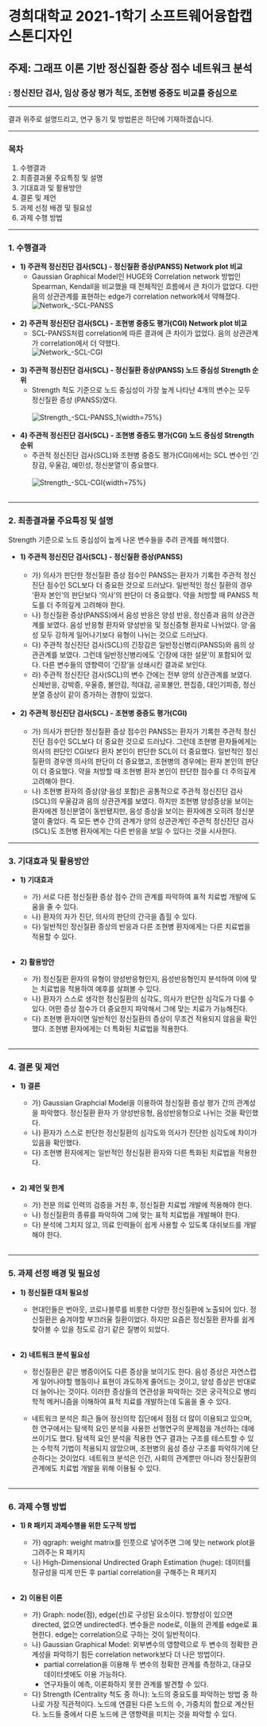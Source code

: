 # 경희대학교 2021-1학기 소프트웨어융합캡스톤디자인
## 주제: 그래프 이론 기반 정신질환 증상 점수 네트워크 분석
###       : 정신진단 검사, 임상 증상 평가 척도, 조현병 중증도 비교를 중심으로

------------

결과 위주로 설명드리고, 연구 동기 및 방법론은 하단에 기재하겠습니다.

------------

### 목차
1. 수행결과
2. 최종결과물 주요특징 및 설명
3. 기대효과 및 활용방안
4. 결론 및 제언
5. 과제 선정 배경 및 필요성
6. 과제 수행 방법

------------

### 1. 수행결과
  - **1) 주관적 정신진단 검사(SCL) - 정신질환 증상(PANSS) Network plot 비교**<br> 
     - Gaussian Graphical Model인 HUGE와 Correlation network 방법인 Spearman, Kendall을 비교했을 때 전체적인 흐름에서 큰 차이가 없었다. 다만 음의 상관관계를 표현하는 edge가 correlation network에서 약해졌다.  
     ![Network_-SCL-PANSS](https://user-images.githubusercontent.com/41279466/123580980-e43c4500-d815-11eb-9d8a-9154175aa67c.jpeg)<br><br>
  - **2) 주관적 정신진단 검사(SCL) - 조현병 중증도 평가(CGI) Network plot 비교**<br> 
     - SCL-PANSS처럼 correlation에 따른 결과에 큰 차이가 없었다. 음의 상관관계가 correlation에서 더 약했다.<br>
     ![Network_-SCL-CGI](https://user-images.githubusercontent.com/41279466/123580979-e3a3ae80-d815-11eb-8af5-85b49293f887.jpeg)<br><br>
  - **3) 주관적 정신진단 검사(SCL) - 정신질환 증상(PANSS) 노드 중심성 Strength 순위**<br> 
     - Strength 척도 기준으로 노드 중심성이 가장 높게 나타난 4개의 변수는 모두 정신질환 증상 (PANSS)였다.<br>  
     ![Strength_-SCL-PANSS_1](https://user-images.githubusercontent.com/41279466/123580977-e2728180-d815-11eb-9000-0eb46a048534.jpeg){width=75%}<br><br>  
  - **4) 주관적 정신진단 검사(SCL) - 조현병 중증도 평가(CGI) 노드 중심성 Strength 순위**<br> 
     - 주관적 정신진단 검사(SCL)와 조현병 중증도 평가(CGI)에서는 SCL 변수인 ‘긴장감, 우울감, 예민성, 정신분열’이 중요했다.<br>   
     ![Strength_-SCL-CGI](https://user-images.githubusercontent.com/41279466/123580981-e4d4db80-d815-11eb-870c-a6800a56f785.jpeg){width=75%}<br><br>      

------------

### 2. 최종결과물 주요특징 및 설명
Strength 기준으로 노드 중심성이 높게 나온 변수들을 추려 관계를 해석했다.<br>
- **1) 주관적 정신진단 검사(SCL) - 정신질환 증상(PANSS)**<br><br>
   - 가) 의사가 판단한 정신질환 증상 점수인 PANSS는 환자가 기록한 주관적 정신진단 점수인 SCL보다 더 중요한 것으로 드러났다. 일반적인 정신 질환의 경우 ‘환자 본인’의 판단보다 ‘의사’의 판단이 더 중요했다. 약을 처방할 때 PANSS 척도를 더 주의깊게 고려해야 한다.<br>
   - 나) 정신질환 증상(PANSS)에서 음성 반응은 양성 반응, 정신증과 음의 상관관계를 보였다. 음성 반응형 환자와 양성반응 및 정신증형 환자로 나뉘었다. 양·음성 모두 강하게 일어나기보다 유형이 나뉘는 것으로 드러났다.<br>
   - 다) 주관적 정신진단 검사(SCL)의 긴장감은 일반정신병리(PANSS)와 음의 상관관계를 보였다. 그런데 일반정신병리에도 ‘긴장에 대한 설문’이 포함되어 있다. 다른 변수들의 영향력이 ‘긴장’을 상쇄시킨 결과로 보인다.<br>
   - 라) 주관적 정신진단 검사(SCL)의 변수 간에는 전부 양의 상관관계를 보였다. 신체반응, 강박증, 우울증, 불안감, 적대감, 공포불안, 편집증, 대인기피증, 정신분열 증상이 같이 증가하는 경향이 있었다.<br><br>
- **2) 주관적 정신진단 검사(SCL) - 조현병 중증도 평가(CGI)**<br><br> 
   - 가) 의사가 판단한 정신질환 증상 점수인 PANSS는 환자가 기록한 주관적 정신진단 점수인 SCL보다 더 중요한 것으로 드러났다. 그런데 조현병 환자들에게는 의사의 판단인 CGI보다 환자 본인이 판단한 SCL이 더 중요했다. 일반적인 정신질환의 경우엔 의사의 판단이 더 중요했고, 조현병의 경우에는 환자 본인의 판단이 더 중요했다. 약을 처방할 때 조현병 환자 본인이 판단한 점수를 더 주의깊게 고려해야 한다.<br>
   - 나) 조현병 환자의 증상(양·음성 포함)은 공통적으로 주관적 정신진단 검사(SCL)의 우울감과 음의 상관관계를 보였다. 하지만 조현병 양성증상을 보이는 환자에겐 정신분열이 동반됐지만, 음성 증상을 보이는 환자에겐 오히려 정신분열이 줄었다. 즉 모든 변수 간의 관계가 양의 상관관계인 주관적 정신진단 검사(SCL)도 조현병 환자에게는 다른 반응을 보일 수 있다는 것을 시사한다.<br>

------------

### 3. 기대효과 및 활용방안
- **1) 기대효과<br>**
   - 가) 서로 다른 정신질환 증상 점수 간의 관계를 파악하여 표적 치료법 개발에 도움을 줄 수 있다.<br>  
   - 나) 환자의 자가 진단, 의사의 판단의 간극을 좁힐 수 있다.<br> 
   - 다) 일반적인 정신질환 증상의 반응과 다른 조현병 환자에게는 다른 치료법을 적용할 수 있다.<br><br>

- **2) 활용방안<br>**
   - 가) 정신질환 환자의 유형이 양성반응형인지, 음성반응형인지 분석하여 이에 맞는 치료법을 적용하여 예후를 살펴볼 수 있다.<br>
   - 나) 환자가 스스로 생각한 정신질환의 심각도, 의사가 판단한 심각도가 다를 수 있다. 어떤 증상 점수가 더 중요한지 파악해서 그에 맞는 치료가 가능해진다.<br>
   - 다) 조현병 환자이면 일반적인 정신질환의 증상이 무조건 적용되지 않음을 확인했다. 조현병 환자에게는 더 특화된 치료법을 적용한다.<br><br>

------------

### 4. 결론 및 제언
- **1) 결론<br>**
   - 가) Gaussian Graphcial Model을 이용하여 정신질환 증상 평가 간의 관계성을 파악했다. 정신질환 환자 가 양성반응형, 음성반응형으로 나뉘는 것을 확인했다.<br>
   - 나) 환자가 스스로 판단한 정신질환의 심각도와 의사가 진단한 심각도에 차이가 있음을 확인했다.<br>
   - 다) 조현병 환자에게는 일반적인 정신질환 환자와 다른 특화된 치료법을 적용한다.<br><br>

- **2) 제언 및 한계<br>**
   - 가) 전문 의료 인력의 검증을 거친 후, 정신질환 치료법 개발에 적용해야 한다.<br>
   - 나) 정신질환의 종류를 파악하여 그에 맞는 표적 치료법을 개발해야 한다.<br>
   - 다) 분석에 그치지 않고, 의료 인력들이 쉽게 사용할 수 있도록 대쉬보드를 개발해야 한다.<br><br>
     

------------

### 5. 과제 선정 배경 및 필요성
- **1) 정신질환 대처 필요성**<br>
   - 현대인들은 번아웃, 코로나블루를 비롯한 다양한 정신질환에 노출되어 있다. 정신질환은 숨겨야할 부끄러울 질환이었다. 하지만 요즘은 정신질환 환자를 쉽게 찾아볼 수 있을 정도로 감기 같은 질병이 되었다.<br><br>

 - **2) 네트워크 분석 필요성**<br>
   - 정신질환은 같은 병증이어도 다른 증상을 보이기도 한다. 음성 증상은 자연스럽게 일어나야할 행동이나 표현이 과도하게 줄어드는 것이고, 양성 증상은 반대로 더 늘어나는 것이다. 이러한 증상들의 연관성을 파악하는 것은 궁극적으로 병리학적 메커니즘을 이해하여 표적 치료를 개발하는데 도움을 줄 수 있다.<br>

   - 네트워크 분석은 최근 들어 정신의학 집단에서 점점 더 많이 이용되고 있으며, 한 연구에서는 탐색적 요인 분석을 사용한 선행연구의 문제점을 개선하는 데에 쓰이기도 했다. 탐색적 요인 분석을 적용한 연구 결과는 구조를 테스트할 수 있는 수학적 기법이 적용되지 않았으며, 조현병의 음성 증상 구조를 파악하기에 단순하다는 것이었다. 네트워크 분석은 인간, 사회의 관계뿐만 아니라 정신질환의 관계에도 치료법 개발을 위해 이용될 수 있다.<br><br>

------------

### 6. 과제 수행 방법
- **1) R 패키지 과제수행을 위한 도구적 방법**<br>
    - 가) qgraph: weight matrix를 인풋으로 넣어주면 그에 맞는 network plot을 그려주는 R 패키지<br> 
    - 나) High-Dimensional Undirected Graph Estimation (huge): 데이터를 정규성을 띠게 만든 후 partial correlation을 구해주는 R 패키지<br><br>

- **2) 이용된 이론**<br>
    - 가) Graph: node(점), edge(선)로 구성된 요소이다. 방향성이 있으면 directed, 없으면 undirected다. 변수들은 node로, 이들의 관계를 edge로 표현한다. edge는 correlation으로 구하는 것이 일반적이다.<br>
    - 나) Gaussian Graphical Model: 외부변수의 영향력으로 두 변수의 정확한 관계성을 파악하기 힘든 correlation network보다 더 나은 방법이다.<br> 
      - partial correlation을 이용해 두 변수의 정확한 관계를 측정하고, 대규모 데이터셋에도 이용 가능하다.<br>
      - 연구자들이 예측, 이론화하지 못한 관계를 발견할 수 있다.<br>
    - 다) Strength (Centrality 척도 중 하나): 노드의 중요도를 파악하는 방법 중 하나로 가장 직관적이다. 노드에 연결된 다른 노드의 수, 가중치의 합으로 계산된다. 노드들 중에서 다른 노드에 큰 영향력을 미치는 것을 파악할 수 있다.<br>
